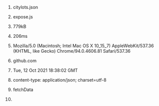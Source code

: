 1. citylots.json
2. expose.js
3. 779kB
4. 206ms

5. Mozilla/5.0 (Macintosh; Intel Mac OS X 10_15_7) AppleWebKit/537.36 (KHTML, like Gecko) Chrome/94.0.4606.81 Safari/537.36
6. github.com
7. Tue, 12 Oct 2021 18:38:02 GMT
8. content-type: application/json; charset=utf-8
9. fetchData
10. 